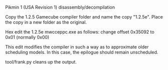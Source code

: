 Pikmin 1 (USA Revision 1) disassembly/decompilation

Copy the 1.2.5 Gamecube compiler folder and name the copy "1.2.5e".
Place the copy in a new folder as the original.

Hex edit the 1.2.5e mwcceppc.exe as follows:
change offset 0x35092 to 0x01 (normally 0x00)

This edit modifies the compiler in such a way as to approximate older scheduling models.
In this case, the epilogue should remain unscheduled.

tool/frank.py cleans up the output.
